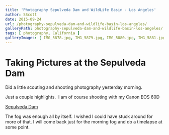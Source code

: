 ```yaml
---
title: 'Photography Sepulveda Dam and WildLife Basin - Los Angeles'
author: SScott
date: 2015-09-24
url: /photography-sepulveda-dam-and-wildlife-basin-los-angeles/
galleryPath: photography-sepulveda-dam-and-wildlife-basin-los-angeles/
tags: [ photography, California ]
galleryImages: [ IMG_5878.jpg, IMG_5879.jpg, IMG_5880.jpg, IMG_5881.jpg, IMG_5882.jpg, IMG_5883.jpg, IMG_5884.jpg, IMG_5885.jpg, IMG_5886.jpg, IMG_5887.jpg, IMG_5888.jpg, IMG_5891.jpg, IMG_5892.jpg, IMG_5893.jpg, IMG_5894.jpg, IMG_5895.jpg, IMG_5897.jpg, IMG_5898.jpg, IMG_5900.jpg, IMG_5901.jpg, IMG_5902.jpg, IMG_5903.jpg, IMG_5906.jpg, IMG_5907.jpg, IMG_5908.jpg, IMG_5909.jpg, IMG_5911.jpg, IMG_5912.jpg, IMG_5913.jpg, IMG_5914.jpg, IMG_5916.jpg, IMG_5918.jpg, IMG_5922.jpg, IMG_5924.jpg, IMG_5934.jpg, IMG_5935.jpg, IMG_5939.jpg, IMG_5958.jpg, IMG_5959.jpg, IMG_5960.jpg, IMG_5961.jpg, IMG_5966.jpg, IMG_5979_HDR.jpg, IMG_5982_HDR.jpg, IMG_5992.jpg, IMG_5995.jpg, IMG_5996.jpg, IMG_5997-Edit.jpg, IMG_5997.jpg, IMG_5999.jpg, IMG_6000-Edit.jpg, IMG_6000.jpg, IMG_6001.jpg, IMG_6002.jpg, IMG_6003.jpg, IMG_6004.jpg, IMG_6005.jpg, IMG_6006.jpg, IMG_6007.jpg, IMG_6008.jpg, IMG_6009.jpg ]
---
```

# Taking Pictures at the Sepulveda Dam

Did a little scouting and shooting photography yesterday morning.

Just a couple highlights.  I am of course shooting with my Canon EOS 60D


<a href="https://en.wikipedia.org/wiki/Sepulveda_Dam" target="_blank">Sepulveda Dam</a>

The fog was enough all by itself. I wished I could have stuck around for more of that. I will come back just for the morning fog and do a timelapse at some point.
